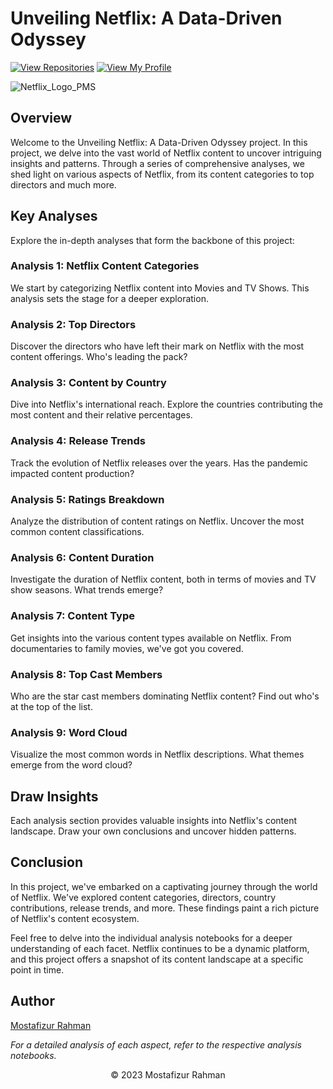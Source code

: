 # Unveiling Netflix: A Data-Driven Odyssey
[![View Repositories](https://img.shields.io/badge/View-My_Repositories-blue?logo=GitHub)](https://github.com/mrafraim?tab=repositories)
[![View My Profile](https://img.shields.io/badge/View-My_Profile-green?logo=GitHub)](https://github.com/mrafraim) 


![Netflix_Logo_PMS](https://github.com/mrafraim/Insight-Folio/assets/129061518/36af744d-a3fa-4144-b74c-75c4f896e09f)

## Overview
Welcome to the Unveiling Netflix: A Data-Driven Odyssey project. In this project, we delve into the vast world of Netflix content to uncover intriguing insights and patterns. Through a series of comprehensive analyses, we shed light on various aspects of Netflix, from its content categories to top directors and much more.

## Key Analyses
Explore the in-depth analyses that form the backbone of this project:

### Analysis 1: Netflix Content Categories
We start by categorizing Netflix content into Movies and TV Shows. This analysis sets the stage for a deeper exploration.

### Analysis 2: Top Directors
Discover the directors who have left their mark on Netflix with the most content offerings. Who's leading the pack?

### Analysis 3: Content by Country
Dive into Netflix's international reach. Explore the countries contributing the most content and their relative percentages.

### Analysis 4: Release Trends
Track the evolution of Netflix releases over the years. Has the pandemic impacted content production?

### Analysis 5: Ratings Breakdown
Analyze the distribution of content ratings on Netflix. Uncover the most common content classifications.

### Analysis 6: Content Duration
Investigate the duration of Netflix content, both in terms of movies and TV show seasons. What trends emerge?

### Analysis 7: Content Type
Get insights into the various content types available on Netflix. From documentaries to family movies, we've got you covered.

### Analysis 8: Top Cast Members
Who are the star cast members dominating Netflix content? Find out who's at the top of the list.

### Analysis 9: Word Cloud
Visualize the most common words in Netflix descriptions. What themes emerge from the word cloud?

## Draw Insights
Each analysis section provides valuable insights into Netflix's content landscape. Draw your own conclusions and uncover hidden patterns.

## Conclusion
In this project, we've embarked on a captivating journey through the world of Netflix. We've explored content categories, directors, country contributions, release trends, and more. These findings paint a rich picture of Netflix's content ecosystem.

Feel free to delve into the individual analysis notebooks for a deeper understanding of each facet. Netflix continues to be a dynamic platform, and this project offers a snapshot of its content landscape at a specific point in time.

## Author
[Mostafizur Rahman](https://www.linkedin.com/in/mostafizrahman10)

*For a detailed analysis of each aspect, refer to the respective analysis notebooks.*
<p align="center">
  &copy; 2023 Mostafizur Rahman
</p>

